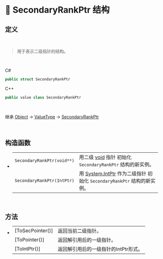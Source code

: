 # 🔩 SecondaryRankPtr 结构

## 定义

<br>

> 用于表示二级指针的结构。

<br>

C#
```cs
public struct SecondaryRankPtr
```
C++
```cpp
public value class SecondaryRankPtr
``` 

<br>


继承 [Object](https://docs.microsoft.com/zh-cn/dotnet/api/system.object?view=net-6.0) → [ValueType](https://docs.microsoft.com/zh-cn/dotnet/api/system.valuetype?view=net-6.0) → [SecondaryRankPtr](SecondaryRankPtr.md)

<br>

## 构造函数
- 
    |||
    |-|-|
    |`SecondaryRankPtr(void**)`|用二级 [void](https://docs.microsoft.com/zh-cn/dotnet/api/system.void?view=net-6.0) 指针 初始化 `SecondaryRankPtr` 结构的新实例。|
    |`SecondaryRankPtr(IntPtr)`|用 [System.IntPtr](https://docs.microsoft.com/zh-cn/dotnet/api/system.intptr?view=net-6.0) 作为二级指针 初始化 `SecondaryRankPtr` 结构的新实例。|

<br>

## 方法
- 
    |||
    |-|-|
    |[ToSecPointer()]|返回当前二级指针。|
    |[ToPointer()]|返回解引用后的一级指针。|
    |[ToIntPtr()]|返回解引用后的一级指针的IntPtr形式。|


